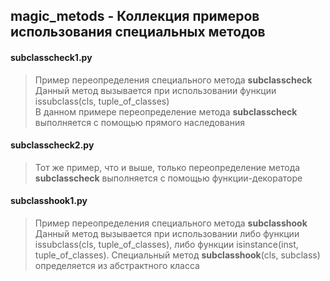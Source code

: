 ## magic_metods - Коллекция примеров использования специальных методов  

#### subclasscheck1.py  
> Пример переопределения специального метода __subclasscheck__  
> Данный метод вызывается при использовании функции issubclass(cls, tuple_of_classes)  
> В данном примере переопределение метода __subclasscheck__ выполняется с помощью прямого наследования  

#### subclasscheck2.py
> Тот же пример, что и выше, только переопределение метода __subclasscheck__ выполняется с помощью функции-декораторе

#### subclasshook1.py
> Пример переопределения специального метода __subclasshook__
> Данный метод вызывается при использовании либо функции issubclass(cls, tuple_of_classes), либо функции isinstance(inst, tuple_of_classes). Специальный метод __subclasshook__(cls, subclass) определяется из абстрактного класса